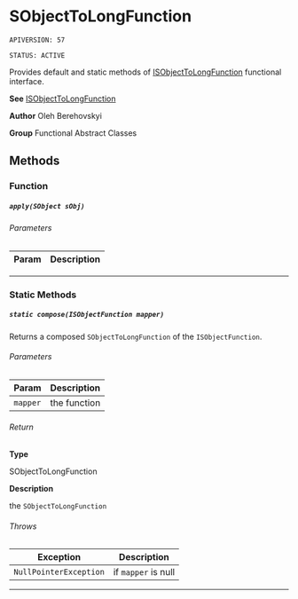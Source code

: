 # SObjectToLongFunction

`APIVERSION: 57`

`STATUS: ACTIVE`

Provides default and static methods of [ISObjectToLongFunction](/docs/Functional-Interfaces/ISObjectToLongFunction.md) functional interface.


**See** [ISObjectToLongFunction](/docs/Functional-Interfaces/ISObjectToLongFunction.md)


**Author** Oleh Berehovskyi


**Group** Functional Abstract Classes

## Methods
### Function
##### `apply(SObject sObj)`
###### Parameters
|Param|Description|
|---|---|

---
### Static Methods
##### `static compose(ISObjectFunction mapper)`

Returns a composed `SObjectToLongFunction` of the `ISObjectFunction`.

###### Parameters
|Param|Description|
|---|---|
|`mapper`|the function|

###### Return

**Type**

SObjectToLongFunction

**Description**

the `SObjectToLongFunction`

###### Throws
|Exception|Description|
|---|---|
|`NullPointerException`|if `mapper` is null|

---
